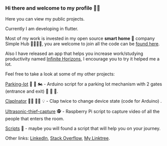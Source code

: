 ### Hi there and welcome to my profile 🧙‍♂️

Here you can view my public projects.

Currently I am developing in flutter.

Most of my work is invested in my open source **smart home** 🏡 company Simple Hub 🦾🐻🧞‍♂️, you are welcome to join all the code can be [found here](https://github.com/simple-hub-organization/simple-hub).

Also I have released an app that helps you increase work/studying productivity named [Infinite Horizons](https://github.com/guyluz11/infinite_horizons), I encourage you to try it helped me a lot.

Feel free to take a look at some of my other projects:

[Parking-lot](https://github.com/guyluz11/parking-lot)  🚧 🚗 🏍️ - Arduino script for a parking lot mechanism with 2 gates (entrance and exit) 🚧 🚜 🚕.

[ClapInator](https://github.com/guyluz11/ClapInator)  👏🏾 👏🏾 💡 - Clap twice to change device state (code for Arduino) .

[Ultrasonic-thief-capture](https://github.com/guyluz11/ultrasonic-thief-capture) 🕵️ - Raspberry Pi script to capture video of all the people that enters the room.

[Scripts](https://github.com/guyluz11/Scripts)  🐲 - maybe you will found a script that will help you on your journey.


Other links: [LinkedIn](https://www.linkedin.com/in/guy-luz-7319487a/), [Stack Overflow](https://stackoverflow.com/users/10242854/guy), [My Linktree](https://linktr.ee/guyluz).
